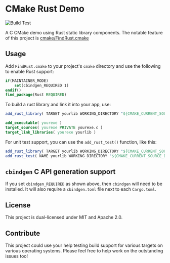 # CMake Rust Demo

![Build Test](https://github.com/micahsnyder/cmake-rust-demo/workflows/Build%20Test/badge.svg)

A C CMake demo using Rust static library components.
The notable feature of this project is [cmake/FindRust.cmake](cmake/FindRust.cmake)

## Usage

Add `FindRust.cmake` to your project's `cmake` directory and use the following to enable Rust support:

```cmake
if(MAINTAINER_MODE)
    set(cbindgen_REQUIRED 1)
endif()
find_package(Rust REQUIRED)
```

To build a rust library and link it into your app, use:

```cmake
add_rust_library( TARGET yourlib WORKING_DIRECTORY "${CMAKE_CURRENT_SOURCE_DIR}/yourlib" )

add_executable( yourexe )
target_sources( yourexe PRIVATE yourexe.c )
target_link_libraries( yourexe yourlib )
```

For unit test support, you can use the `add_rust_test()` function, like this:

```cmake
add_rust_library( TARGET yourlib WORKING_DIRECTORY "${CMAKE_CURRENT_SOURCE_DIR}/yourlib" )
add_rust_test( NAME yourlib WORKING_DIRECTORY "${CMAKE_CURRENT_SOURCE_DIR}/yourlib" )
```

## `cbindgen` C API generation support

If you set `cbindgen_REQUIRED` as shown above, then `cbindgen` will need to be installed. It will also require a `cbindgen.toml` file next to each `Cargo.toml`.

## License

This project is dual-licensed under MIT and Apache 2.0.

## Contribute

This project could use your help testing build support for various targets on various operating systems.
Please feel free to help work on the outstanding issues too!
